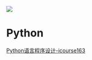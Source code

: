 ![](https://www.runoob.com/wp-content/uploads/2013/11/python.jpg)

# Python

[Python语言程序设计-icourse163](https://www.icourse163.org/course/BIT-268001?from=searchPage&outVendor=zw_mooc_pcssjg_)